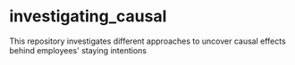 # investigating_causal
This repository investigates different approaches to uncover causal effects behind employees' staying intentions
